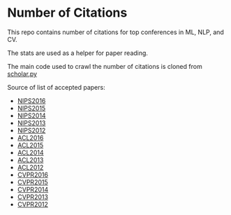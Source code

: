 Number of Citations
==========

This repo contains number of citations for top conferences in ML, NLP, and CV. 

The stats are used as a helper for paper reading.

The main code used to crawl the number of citations is cloned from [scholar.py](https://github.com/ckreibich/scholar.py)

Source of list of accepted papers:

* [NIPS2016](https://nips.cc/Conferences/2016/AcceptedPapers)
* [NIPS2015](https://nips.cc/Conferences/2015/AcceptedPapers)
* [NIPS2014](https://papers.nips.cc/book/advances-in-neural-information-processing-systems-27-2014)
* [NIPS2013](https://papers.nips.cc/book/advances-in-neural-information-processing-systems-26-2013)
* [NIPS2012](https://papers.nips.cc/book/advances-in-neural-information-processing-systems-25-2012)
* [ACL2016](http://acl2016.org/index.php?article_id=68)
* [ACL2015](http://acl2015.org/accepted_papers.html)
* [ACL2014](http://acl2014.org/Program.htm)
* [ACL2013](http://acl2013.org/site/accepted-papers.html)
* [ACL2012](http://mirror.aclweb.org/acl2012/program/sub00.asp.html)
* [CVPR2016](http://www.cv-foundation.org/openaccess/CVPR2016.py)
* [CVPR2015](http://www.cv-foundation.org/openaccess/CVPR2015.py)
* [CVPR2014](http://www.cv-foundation.org/openaccess/CVPR2014.py)
* [CVPR2013](http://www.cv-foundation.org/openaccess/CVPR2013.py)
* [CVPR2012](http://tab.computer.org/pamitc/archive/cvpr2012/program-details/papers.html)

